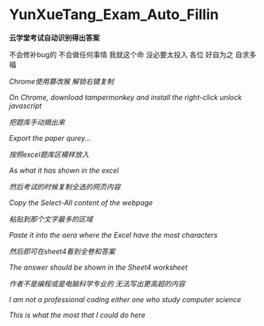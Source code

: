 # YunXueTang_Exam_Auto_Fillin
<b>云学堂考试自动识别得出答案</b>

不会修补bug的 不会做任何事情
我就这个命 没必要太投入
各位
好自为之 自求多福


<i>Chrome使用篡改猴 解锁右键复制</i>

<i>On Chrome, download tampermonkey and install the right-click unlock javascript</i>

<i></i>


<i>把题库手动摘出来</i>

<i>Export the paper qurey...</i>

<i></i>


<i>按照excel题库区模样放入</i>

<i>As what it has shown in the excel</i>

<i></i>


<i>然后考试的时候复制全选的网页内容</i>

<i>Copy the Select-All content of the webpage</i>

<i></i>

<i>粘贴到那个文字最多的区域</i>

<i>Paste it into the aera where the Excel have the most characters</i>

<i></i>

<i>然后即可在sheet4看到全卷和答案</i>

<i>The answer should be shown in the Sheet4 worksheet</i>

<i></i>

<i>作者不是编程或是电脑科学专业的 无法写出更高超的内容</i>

<i>I am not a professional coding either one who study computer science</i>

<i>This is what the most that I could do here</i>

